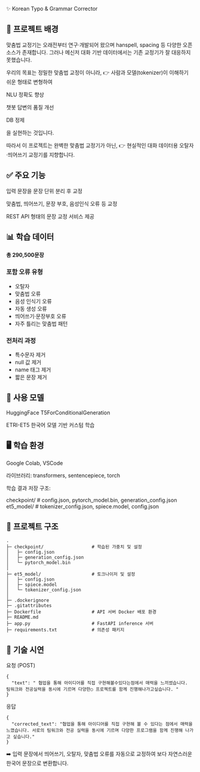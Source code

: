✨ Korean Typo & Grammar Corrector

## 🔎 프로젝트 배경

맞춤법 교정기는 오래전부터 연구·개발되어 왔으며 hanspell, spacing 등 다양한 오픈소스가 존재합니다.
그러나 메신저 대화 기반 데이터에서는 기존 교정기가 잘 대응하지 못했습니다.

우리의 목표는 정밀한 맞춤법 교정이 아니라,
👉 사람과 모델(tokenizer)이 이해하기 쉬운 형태로 변형하여

NLU 정확도 향상

챗봇 답변의 품질 개선

DB 정제

을 실현하는 것입니다.

따라서 이 프로젝트는 완벽한 맞춤법 교정기가 아닌,
👉 현실적인 대화 데이터용 오탈자·띄어쓰기 교정기를 지향합니다.

## ✅ 주요 기능

입력 문장을 문장 단위 분리 후 교정

맞춤법, 띄어쓰기, 문장 부호, 음성인식 오류 등 교정

REST API 형태의 문장 교정 서비스 제공

## 📊 학습 데이터

**총 290,500문장**

### 포함 오류 유형
- 오탈자  
- 맞춤법 오류  
- 음성 인식기 오류  
- 자동 생성 오류  
- 띄어쓰기·문장부호 오류  
- 자주 틀리는 맞춤법 패턴  

### 전처리 과정
- 특수문자 제거  
- null 값 제거  
- name 태그 제거  
- 짧은 문장 제거  


## 🤖 사용 모델

HuggingFace T5ForConditionalGeneration

ETRI-ET5 한국어 모델 기반 커스텀 학습

## 🖥️ 학습 환경

Google Colab, VSCode

라이브러리: transformers, sentencepiece, torch

학습 결과 저장 구조:

checkpoint/        # config.json, pytorch_model.bin, generation_config.json
et5_model/         # tokenizer_config.json, spiece.model, config.json

## 📁 프로젝트 구조
```
.
├─ checkpoint/                  # 학습된 가중치 및 설정
│   ├─ config.json
│   ├─ generation_config.json
│   └─ pytorch_model.bin
│
├─ et5_model/                   # 토크나이저 및 설정
│   ├─ config.json
│   ├─ spiece.model
│   └─ tokenizer_config.json
│
├─ .dockerignore
├─ .gitattributes
├─ Dockerfile                   # API 서버 Docker 배포 환경
├─ README.md
├─ app.py                       # FastAPI inference 서버
├─ requirements.txt             # 의존성 패키지
```
## 🚀 기술 시연

요청 (POST)
```
{
  "text": " 협업을 통해 아이디어를 직접 구현해볼수있다는점에서 매력을 느끼썼습니다. 팀워크와 전공실력을 동시에 기르며 다양한○ 프로젝트를 함께 진행해나가고싶습니다. "
}
```
응답
```
{
  "corrected_text": "협업을 통해 아이디어를 직접 구현해 볼 수 있다는 점에서 매력을 느꼈습니다. 서로의 팀워크와 전공 실력을 동시에 기르며 다양한 프로그램을 함께 진행해 나가고 싶습니다."
}
```
➡️ 입력 문장에서 띄어쓰기, 오탈자, 맞춤법 오류를 자동으로 교정하여 보다 자연스러운 한국어 문장으로 변환합니다.

